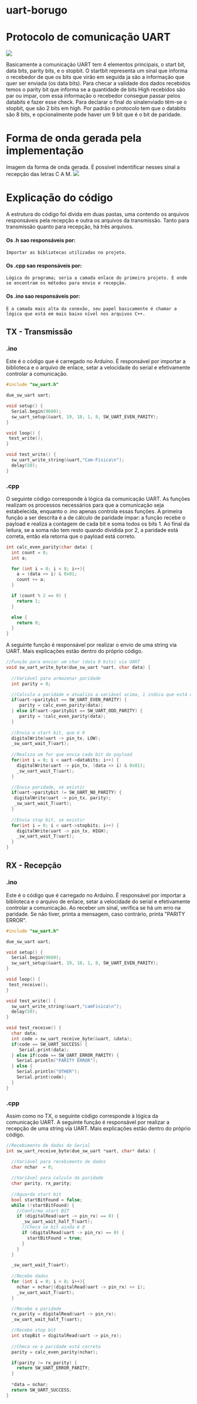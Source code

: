 # uart-borugo

# Protocolo de comunicação UART

<img src='./UART.png'/>

Basicamente a comunicação UART tem 4 elementos principais, o start bit, data bits, parity bits,
e o stopbit. O startbit representa um sinal que informa o recebedor de que os bits que virão em seguida ja são a informação que quer ser enviada (os data bits). Para checar a validade dos dados recebidos temos o parity bit que informa se a quantidade de bits High recebidos são par ou impar, com essa informação o recebedor consegue passar pelos databits e fazer esse check. Para declarar o final do sinalenviado têm-se o stopbit, que são 2 bits em high. Por padrão o protocolo tem que o databits são 8 bits, e opcionalmente pode haver um 9 bit que é o bit de paridade.

# Forma de onda gerada pela implementação 

Imagem da forma de onda gerada. É possível indentificar nesses sinal a recepção das letras C A M.
<img src='./onda_uart.png'/>

# Explicação do código 

A estrutura do código foi divida em duas pastas, uma contendo os arquivos responsáveis pela recepção e outra os arquivos da transmissão. Tanto para transmissão quanto para recepção, há três arquivos.

#### Os .h sao responsáveis por:
    Importar as bibliotecas utilizadas no projeto.

#### Os .cpp sao responsáveis por:
    Lógica do programa; seria a camada enlace do primeiro projeto. É onde se encontram os métodos para envio e recepção.

#### Os .ino sao responsáveis por:
    É a camada mais alta da conexão, seu papel basicamente é chamar a lógica que está em mais baixo nível nos arquivos C++.

## TX - Transmissão

### .ino
Este é o código que é carregado no Arduíno. É responsável por importar a biblioteca e o arquivo de enlace, setar a velocidade do serial e efetivamente controlar a comunicação.

```ino
#include "sw_uart.h"

due_sw_uart uart;

void setup() {
  Serial.begin(9600);
  sw_uart_setup(&uart, 19, 18, 1, 8, SW_UART_EVEN_PARITY);
}

void loop() {
 test_write();
}

void test_write() {
  sw_uart_write_string(&uart,"Cam-Fisica\n");
  delay(50);
}
```

### .cpp

O seguinte código corresponde à lógica da comunicação UART. As funções realizam os processos necessários para que a comunicação seja estabelecida, enquanto o .ino apenas controla essas funções. A primeira função a ser descrita é a de cálculo de paridade ímpar: a função recebe o payload e realiza a contagem de cada bit e soma todos os bits 1. Ao final da leitura, se a soma não tem resto quando dividida por 2, a paridade está correta, então ela retorna que o payload está correto.

```cpp
int calc_even_parity(char data) {
  int count = 0;
  int a;

  for (int i = 0; i < 8; i++){
    a = (data >> i) & 0x01;
    count += a;
  }

  if (count % 2 == 0) {
    return 1;
  }

  else {
    return 0;
  }
}
```

A seguinte função é responsável por realizar o envio de uma string via UART. Mais explicações estão dentro do próprio código.

```cpp
//Função para enviar um char (data 8 bits) via UART
void sw_uart_write_byte(due_sw_uart *uart, char data) {
  
  //Variável para armazenar paridade
  int parity = 0;

  //Calcula a paridade e atualiza a variável acima, 1 indica que está certo, 0 indica que está errado
  if(uart->paritybit == SW_UART_EVEN_PARITY) {
     parity = calc_even_parity(data);
  } else if(uart->paritybit == SW_UART_ODD_PARITY) {
     parity = !calc_even_parity(data);
  }
  
  //Envia o start bit, que é 0
  digitalWrite(uart -> pin_tx, LOW);
  _sw_uart_wait_T(uart);
  
  //Realiza um for que envia cada bit do payload
  for(int i = 0; i < uart->databits; i++) {
    digitalWrite(uart -> pin_tx, (data >> i) & 0x01);
    _sw_uart_wait_T(uart);
  }

  //Envia paridade, se existir
  if(uart->paritybit != SW_UART_NO_PARITY) {
   digitalWrite(uart -> pin_tx, parity);
   _sw_uart_wait_T(uart);
  }
  
  //Envia stop bit, se existir
  for(int i = 0; i < uart->stopbits; i++) {
    digitalWrite(uart -> pin_tx, HIGH);
    _sw_uart_wait_T(uart);
  } 
}
```

## RX - Recepção
### .ino
Este é o código que é carregado no Arduíno. É responsável por importar a biblioteca e o arquivo de enlace, setar a velocidade do serial e efetivamente controlar a comunicação. Ao receber um sinal, verifica se há um erro na paridade. Se não tiver, printa a mensagem, caso contrário, printa "PARITY ERROR".

```ino
#include "sw_uart.h"

due_sw_uart uart;

void setup() {
  Serial.begin(9600);
  sw_uart_setup(&uart, 19, 18, 1, 8, SW_UART_EVEN_PARITY);
}

void loop() {
 test_receive();
}

void test_write() {
  sw_uart_write_string(&uart,"camFisica\n");
  delay(50);
}

void test_receive() {
  char data;
  int code = sw_uart_receive_byte(&uart, &data);
  if(code == SW_UART_SUCCESS) {
     Serial.print(data);
  } else if(code == SW_UART_ERROR_PARITY) {
    Serial.println("PARITY ERROR");
  } else {
    Serial.println("OTHER");
    Serial.print(code);
  }
}
```

### .cpp

Assim como no TX, o seguinte código corresponde à lógica da comunicação UART. A seguinte função é responsável por realizar a recepção de uma string via UART. Mais explicações estão dentro do próprio código.

```cpp
//Recebimento de dados do Serial
int sw_uart_receive_byte(due_sw_uart *uart, char* data) {

  //Variável para recebimento de dados
  char nchar  = 0;
  
  //Variável para calculo da paridade
  char parity, rx_parity;
  
  //Aguarda start bit
  bool startBitFound = false;
  while (!startBitFound) {
    //Confirma start BIT
    if (digitalRead(uart -> pin_rx) == 0) {
      _sw_uart_wait_half_T(uart);
      //Checa se bit ainda é 0
      if (digitalRead(uart -> pin_rx) == 0) {
        startBitFound = true;
      }
    }
  }

  _sw_uart_wait_T(uart);
  
  //Recebe dados
  for (int i = 0; i < 8; i++){
    nchar = nchar|(digitalRead(uart -> pin_rx) << i);
    _sw_uart_wait_T(uart);
  }

  //Recebe a paridade
  rx_parity = digitalRead(uart -> pin_rx);
  _sw_uart_wait_half_T(uart);

  //Recebe stop bit
  int stopBit = digitalRead(uart -> pin_rx);
  
  //Checa se a paridade está correta
  parity = calc_even_parity(nchar);

  if(parity != rx_parity) {
    return SW_UART_ERROR_PARITY;
  }
  
  *data = nchar;
  return SW_UART_SUCCESS;
}
```
